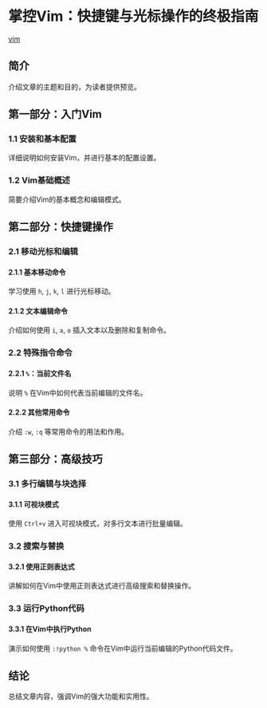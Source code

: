 # 掌控Vim：快捷键与光标操作的终极指南

[vim](https://nliuco.github.io/1.vim.png)

## 简介
介绍文章的主题和目的，为读者提供预览。

## 第一部分：入门Vim

### 1.1 安装和基本配置
详细说明如何安装Vim，并进行基本的配置设置。

### 1.2 Vim基础概述
简要介绍Vim的基本概念和编辑模式。

## 第二部分：快捷键操作

### 2.1 移动光标和编辑

#### 2.1.1 基本移动命令
学习使用 `h`, `j`, `k`, `l` 进行光标移动。

#### 2.1.2 文本编辑命令
介绍如何使用 `i`, `a`, `o` 插入文本以及删除和复制命令。

### 2.2 特殊指令命令

#### 2.2.1 `%`：当前文件名
说明 `%` 在Vim中如何代表当前编辑的文件名。

#### 2.2.2 其他常用命令
介绍 `:w`, `:q` 等常用命令的用法和作用。

## 第三部分：高级技巧

### 3.1 多行编辑与块选择

#### 3.1.1 可视块模式
使用 `Ctrl+v` 进入可视块模式，对多行文本进行批量编辑。

### 3.2 搜索与替换

#### 3.2.1 使用正则表达式
讲解如何在Vim中使用正则表达式进行高级搜索和替换操作。

### 3.3 运行Python代码

#### 3.3.1 在Vim中执行Python
演示如何使用 `:!python %` 命令在Vim中运行当前编辑的Python代码文件。

## 结论

总结文章内容，强调Vim的强大功能和实用性。